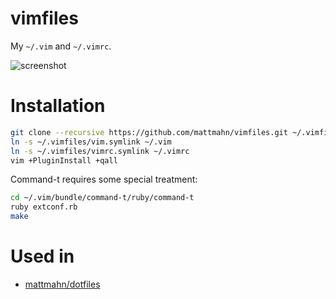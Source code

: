 # vimfiles

My `~/.vim` and `~/.vimrc`.

![screenshot](https://raw.githubusercontent.com/mattmahn/vimfiles/master/screenshot.png)

# Installation

```sh
git clone --recursive https://github.com/mattmahn/vimfiles.git ~/.vimfiles
ln -s ~/.vimfiles/vim.symlink ~/.vim
ln -s ~/.vimfiles/vimrc.symlink ~/.vimrc
vim +PluginInstall +qall
```

Command-t requires some special treatment:

```sh
cd ~/.vim/bundle/command-t/ruby/command-t
ruby extconf.rb
make
```

# Used in

- [mattmahn/dotfiles](http://github.com/mattmahn/dotfiles)
